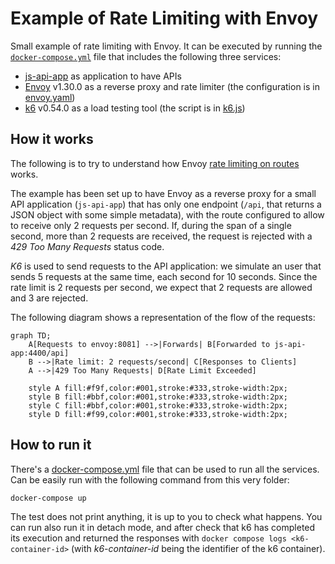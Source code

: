 # Example of Rate Limiting with Envoy

Small example of rate limiting with Envoy. It can be executed by running the [`docker-compose.yml`](docker-compose.yml) file that includes the following three services:

- [js-api-app](../utils/js-api-app/README.md) as application to have APIs
- [Envoy](https://www.envoyproxy.io/) v1.30.0 as a reverse proxy and rate limiter (the configuration is in [envoy.yaml](envoy.yaml))
- [k6](https://k6.io/) v0.54.0 as a load testing tool (the script is in [k6.js](k6.js))

## How it works

The following is to try to understand how Envoy [rate limiting on routes](https://www.envoyproxy.io/docs/envoy/latest/configuration/http/http_filters/rate_limit_filter) works. 

The example has been set up to have Envoy as a reverse proxy for a small API application (`js-api-app`) that has only one endpoint (`/api`, that returns a JSON object with some simple metadata), with the route configured to allow to receive only 2 requests per second. If, during the span of a single second, more than 2 requests are received, the request is rejected with a _429 Too Many Requests_ status code.

_K6_ is used to send requests to the API application: we simulate an user that sends 5 requests at the same time, each second for 10 seconds. Since the rate limit is 2 requests per second, we expect that 2 requests are allowed and 3 are rejected.

The following diagram shows a representation of the flow of the requests:

```mermaid
graph TD;
    A[Requests to envoy:8081] -->|Forwards| B[Forwarded to js-api-app:4400/api]
    B -->|Rate limit: 2 requests/second| C[Responses to Clients]
    A -->|429 Too Many Requests| D[Rate Limit Exceeded]
    
    style A fill:#f9f,color:#001,stroke:#333,stroke-width:2px;
    style B fill:#bbf,color:#001,stroke:#333,stroke-width:2px;
    style C fill:#bbf,color:#001,stroke:#333,stroke-width:2px;
    style D fill:#f99,color:#001,stroke:#333,stroke-width:2px;
```

## How to run it

There's a [docker-compose.yml](docker-compose.yml) file that can be used to run all the services. Can be easily run with the following command from this very folder:

```bash
docker-compose up
```

The test does not print anything, it is up to you to check what happens. You can run also run it in detach mode, and after check that k6 has completed its execution and returned the responses with `docker compose logs <k6-container-id>` (with _k6-container-id_ being the identifier of the k6 container).